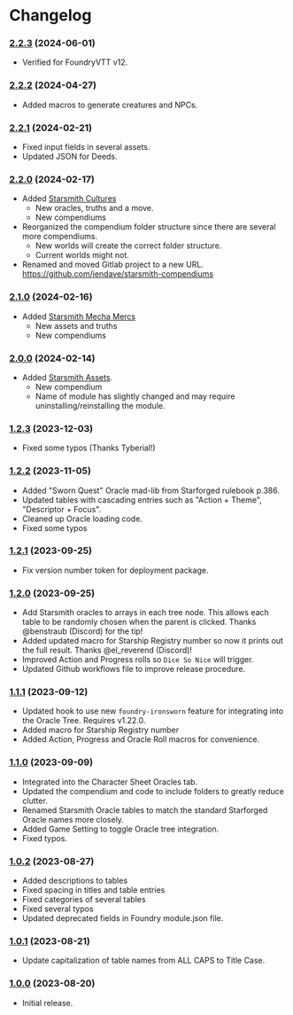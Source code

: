 # Changelog

### [2.2.3](https://github.com/jendave/starsmith-compendiums/commits/main) (2024-06-01)
* Verified for FoundryVTT v12.

### [2.2.2](https://github.com/jendave/starsmith-compendiums/commits/main) (2024-04-27)
* Added macros to generate creatures and NPCs.

### [2.2.1](https://github.com/jendave/starsmith-compendiums/commits/main) (2024-02-21)
* Fixed input fields in several assets.
* Updated JSON for Deeds.

### [2.2.0](https://github.com/jendave/starsmith-compendiums/commits/main) (2024-02-17)
* Added [Starsmith Cultures](https://preview.drivethrurpg.com/en/product/436860/starsmith-cultures)
  * New oracles, truths and a move.
  * New compendiums
* Reorganized the compendium folder structure since there are several more compendiums. 
  * New worlds will create the correct folder structure.
  * Current worlds might not.
* Renamed and moved Gitlab project to a new URL. https://github.com/jendave/starsmith-compendiums

### [2.1.0](https://github.com/jendave/starsmith-compendiums/commits/main) (2024-02-16)
* Added [Starsmith Mecha Mercs](https://preview.drivethrurpg.com/en/product/421157/starsmith-mecha-mercs)
  * New assets and truths
  * New compendiums

### [2.0.0](https://github.com/jendave/starsmith-compendiums/commits/main) (2024-02-14)
* Added [Starsmith Assets](https://preview.drivethrurpg.com/en/product/429227/starsmith-assets).
  * New compendium
  * Name of module has slightly changed and may require uninstalling/reinstalling the module.

### [1.2.3](https://github.com/jendave/starsmith-compendiums/commits/main) (2023-12-03)
* Fixed some typos (Thanks Tyberial!)

### [1.2.2](https://github.com/jendave/starsmith-compendiums/commits/main) (2023-11-05)
* Added "Sworn Quest" Oracle mad-lib from Starforged rulebook p.386.
* Updated tables with cascading entries such as "Action + Theme", "Descriptor + Focus".
* Cleaned up Oracle loading code. 
* Fixed some typos

### [1.2.1](https://github.com/jendave/starsmith-compendiums/commits/main) (2023-09-25)
* Fix version number token for deployment package.

### [1.2.0](https://github.com/jendave/starsmith-compendiums/commits/main) (2023-09-25)
* Add Starsmith oracles to arrays in each tree node. This allows each table to be randomly chosen when the parent is clicked. Thanks @benstraub (Discord) for the tip!
* Added updated macro for Starship Registry number so now it prints out the full result.  Thanks @el_reverend (Discord)!
* Improved Action and Progress rolls so `Dice So Nice` will trigger.
* Updated Github workflows file to improve release procedure.

### [1.1.1](https://github.com/jendave/starsmith-compendiums/commits/main) (2023-09-12)
* Updated hook to use new `foundry-ironsworn` feature for integrating into the Oracle Tree. Requires v1.22.0.
* Added macro for Starship Registry number
* Added Action, Progress and Oracle Roll macros for convenience.

### [1.1.0](https://github.com/jendave/starsmith-compendiums/commits/main) (2023-09-09)
* Integrated into the Character Sheet Oracles tab.
* Updated the compendium and code to include folders to greatly reduce clutter.
* Renamed Starsmith Oracle tables to match the standard Starforged Oracle names more closely.
* Added Game Setting to toggle Oracle tree integration.
* Fixed typos.

### [1.0.2](https://github.com/jendave/starsmith-compendiums/commits/main) (2023-08-27)
* Added descriptions to tables
* Fixed spacing in titles and table entries
* Fixed categories of several tables
* Fixed several typos
* Updated deprecated fields in Foundry module.json file.

### [1.0.1](https://github.com/jendave/starsmith-compendiums/commits/main) (2023-08-21)
* Update capitalization of table names from ALL CAPS to Title Case.

### [1.0.0](https://github.com/jendave/starsmith-compendiums/commits/main) (2023-08-20)
* Initial release.
